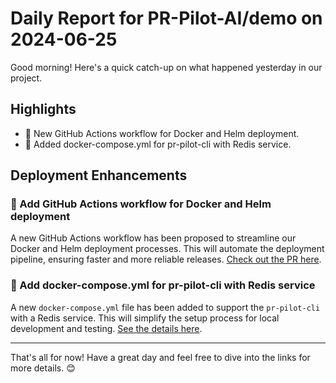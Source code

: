 # Daily Report for PR-Pilot-AI/demo on 2024-06-25

Good morning! Here's a quick catch-up on what happened yesterday in our project.

## Highlights
- 🚀 New GitHub Actions workflow for Docker and Helm deployment.
- 🔧 Added docker-compose.yml for pr-pilot-cli with Redis service.

## Deployment Enhancements
### 🚀 Add GitHub Actions workflow for Docker and Helm deployment
A new GitHub Actions workflow has been proposed to streamline our Docker and Helm deployment processes. This will automate the deployment pipeline, ensuring faster and more reliable releases. [Check out the PR here](https://github.com/PR-Pilot-AI/demo/pull/36).

### 🔧 Add docker-compose.yml for pr-pilot-cli with Redis service
A new `docker-compose.yml` file has been added to support the `pr-pilot-cli` with a Redis service. This will simplify the setup process for local development and testing. [See the details here](https://github.com/PR-Pilot-AI/demo/pull/35).

---

That's all for now! Have a great day and feel free to dive into the links for more details. 😊